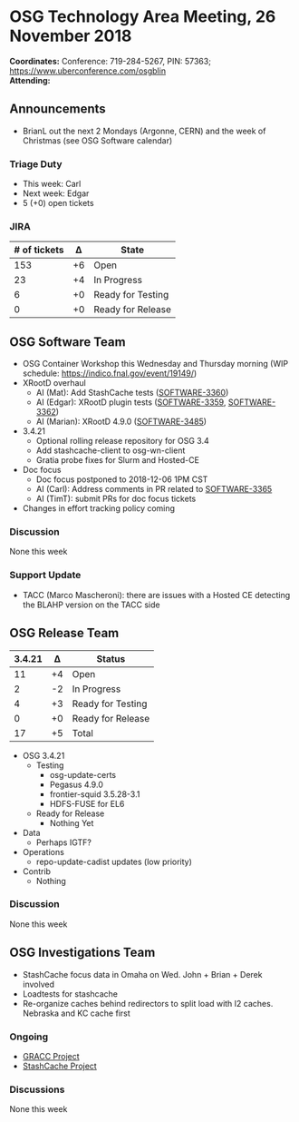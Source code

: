 # OSG Technology Area Meeting, 26 November 2018

**Coordinates:** Conference: 719-284-5267, PIN: 57363; <https://www.uberconference.com/osgblin>  
**Attending:**   


## Announcements

-   BrianL out the next 2 Mondays (Argonne, CERN) and the week of Christmas (see OSG Software calendar)


### Triage Duty

-   This week: Carl
-   Next week: Edgar
-   5 (+0) open tickets


### JIRA

| # of tickets | &Delta; | State             |
|------------ |------- |----------------- |
| 153          | +6      | Open              |
| 23           | +4      | In Progress       |
| 6            | +0      | Ready for Testing |
| 0            | +0      | Ready for Release |


## OSG Software Team

-   OSG Container Workshop this Wednesday and Thursday morning (WIP schedule: <https://indico.fnal.gov/event/19149/>)
-   XRootD overhaul  
    -   AI (Mat): Add StashCache tests ([SOFTWARE-3360](https://opensciencegrid.atlassian.net/browse/SOFTWARE-3360))
    -   AI (Edgar): XRootD plugin tests ([SOFTWARE-3359](https://opensciencegrid.atlassian.net/browse/SOFTWARE-3359), [SOFTWARE-3362](https://opensciencegrid.atlassian.net/browse/SOFTWARE-3362))
    -   AI (Marian): XRootD 4.9.0 ([SOFTWARE-3485](https://opensciencegrid.atlassian.net/browse/SOFTWARE-3485))
-   3.4.21  
    -   Optional rolling release repository for OSG 3.4
    -   Add stashcache-client to osg-wn-client
    -   Gratia probe fixes for Slurm and Hosted-CE
-   Doc focus  
    -   Doc focus postponed to 2018-12-06 1PM CST
    -   AI (Carl): Address comments in PR related to [SOFTWARE-3365](https://opensciencegrid.atlassian.net/browse/SOFTWARE-3365)
    -   AI (TimT): submit PRs for doc focus tickets
-   Changes in effort tracking policy coming


### Discussion

None this week  


### Support Update

-   TACC (Marco Mascheroni): there are issues with a Hosted CE detecting the BLAHP version on the TACC side


## OSG Release Team

| 3.4.21 | &Delta; | Status            |
|------ |------- |----------------- |
| 11     | +4      | Open              |
| 2      | -2      | In Progress       |
| 4      | +3      | Ready for Testing |
| 0      | +0      | Ready for Release |
| 17     | +5      | Total             |

-   OSG 3.4.21  
    -   Testing  
        -   osg-update-certs
        -   Pegasus 4.9.0
        -   frontier-squid 3.5.28-3.1
        -   HDFS-FUSE for EL6
    -   Ready for Release  
        -   Nothing Yet
-   Data  
    -   Perhaps IGTF?
-   Operations  
    -   repo-update-cadist updates (low priority)
-   Contrib  
    -   Nothing


### Discussion

None this week  


## OSG Investigations Team

-   StashCache focus data in Omaha on Wed.  John + Brian + Derek involved
-   Loadtests for stashcache
-   Re-organize caches behind redirectors to split load with I2 caches.  Nebraska and KC cache first


### Ongoing

-   [GRACC Project](https://opensciencegrid.atlassian.net/projects/GRACC)
-   [StashCache Project](http://opensciencegrid.org/docs/data/stashcache/overview/)


### Discussions

None this week
